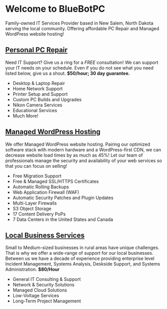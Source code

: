 # Welcome to BlueBotPC

Family-owned IT Services Provider based in New Salem, North Dakota serving the local community. Offering affordable PC Repair and Managed WordPress website hosting!

## [Personal PC Repair](https://www.bluebotpc.com/pages/pc)

Need IT Support? Give us a ring for a _FREE_ consultation! We can support your IT needs on your schedule. Even if you do not see what you need listed below, give us a shout. **$50/hour; 30 day guarantee.**

- Desktop & Laptop Repair
- Home Network Support
- Printer Setup and Support
- Custom PC Builds and Upgrades
- Nikon Camera Services
- Educational Services
- Much More!

## [Managed WordPress Hosting](https://www.bluebotpc.com/pages/wordpress)

We offer Managed WordPress website hosting. Pairing our optimized software stack with modern hardware and a WordPress-first CDN, we can decrease website load times by as much as 45%! Let our team of professionals manage the security and availability of your web services so that you can focus on selling!

- Free Migration Support
- Free & Managed SSL/HTTPS Certificates
- Automatic Rolling Backups
- Web Application Firewall (WAF)
- Automatic Security Patches and Plugin Updates
- Multi-Layer Firewalls
- S3 Object Storage
- 17 Content Delivery PoPs
- 7 Data Centers in the United States and Canada

## [Local Business Services](https://www.bluebotpc.com/pages/pc/)

Small to Medium-sized businesses in rural areas have unique challenges. That is why we offer a wide-range of support for our local businesses. Between us we have a decade of experience providing enterprise level Incident Management, Systems Analysis, Deskside Support, and Systems Administration. **$80/Hour**

- General IT Consulting & Support
- Network & Security Solutions
- Managed Cloud Solutions
- Low-Voltage Services
- Long-Term Project Management
